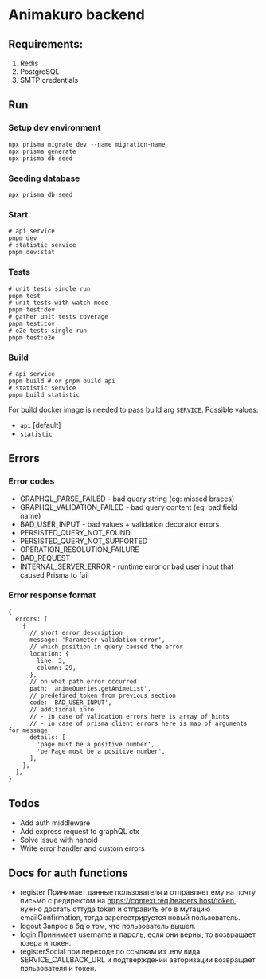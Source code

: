 # Animakuro backend 

## Requirements:
1.	Redis
2.	PostgreSQL
3.	SMTP credentials

## Run

### Setup dev environment
```shell
npx prisma migrate dev --name migration-name
npx prisma generate
npx prisma db seed
```

### Seeding database
```shell
npx prisma db seed
```

### Start 
```shell
# api service
pnpm dev
# statistic service
pnpm dev:stat
```

### Tests
```shell
# unit tests single run
pnpm test
# unit tests with watch mode
pnpm test:dev
# gather unit tests coverage
pnpm test:cov
# e2e tests single run
pnpm test:e2e
```

### Build
```shell
# api service
pnpm build # or pnpm build api
# statistic service
pnpm build statistic
```

For build docker image is needed to pass build arg `SERVICE`.
Possible values:
- `api` [default]
- `statistic`

## Errors

### Error codes
- GRAPHQL_PARSE_FAILED - bad query string (eg: missed braces)
- GRAPHQL_VALIDATION_FAILED - bad query content (eg: bad field name) 
- BAD_USER_INPUT - bad values + validation decorator errors 
- PERSISTED_QUERY_NOT_FOUND
- PERSISTED_QUERY_NOT_SUPPORTED
- OPERATION_RESOLUTION_FAILURE
- BAD_REQUEST
- INTERNAL_SERVER_ERROR - runtime error or bad user input that caused Prisma to fail

### Error response format

```json5
{
  errors: [
    {
      // short error description
      message: 'Parameter validation error',
      // which position in query caused the error
      location: {
        line: 3,
        column: 29,
      },
      // on what path error occurred
      path: 'animeQueries.getAnimeList',
      // predefined token from previous section
      code: 'BAD_USER_INPUT',
      // additional info
      // - in case of validation errors here is array of hints
      // - in case of prisma client errors here is map of arguments for message
      details: [
        'page must be a positive number',
        'perPage must be a positive number',
      ],
    },
  ],
}
```

## Todos
- Add auth middleware
- Add express request to graphQL ctx
- Solve issue with nanoid
- Write error handler and custom errors

## Docs for auth functions
- register
Принимает данные пользователя и отправляет ему на почту письмо с редиректом на https://context.req.headers.host/token,
нужно достать оттуда token и отправить его в мутацию emailConfirmation, тогда зарегестрируется новый пользователь.
- logout 
Запрос в бд о том, что пользователь вышел.
- login
Принимает username и пароль, если они верны, то возвращает юзера и токен.
- registerSocial
при переходе по ссылкам из .env вида SERVICE_CALLBACK_URL и подтверждении авторизации возвращает пользователя и токен.
